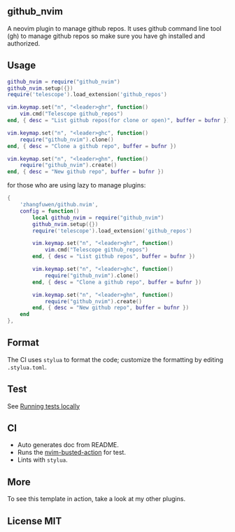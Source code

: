 ## github_nvim

A neovim plugin to manage github repos. It uses github command line tool (gh) to manage github repos 
so make sure you have gh installed and authorized.


## Usage

```lua
github_nvim = require("github_nvim")
github_nvim.setup({})
require('telescope').load_extension('github_repos')

vim.keymap.set("n", "<leader>ghr", function()
    vim.cmd("Telescope github_repos")
end, { desc = "List github repos(for clone or open)", buffer = bufnr })

vim.keymap.set("n", "<leader>ghc", function()
    require("github_nvim").clone()
end, { desc = "Clone a github repo", buffer = bufnr })

vim.keymap.set("n", "<leader>ghn", function()
    require("github_nvim").create()
end, { desc = "New github repo", buffer = bufnr })

```

for those who are using lazy to manage plugins:

```lua
{
    'zhangfuwen/github.nvim',
    config = function()
        local github_nvim = require("github_nvim")
        github_nvim.setup({})
        require('telescope').load_extension('github_repos')

        vim.keymap.set("n", "<leader>ghr", function()
            vim.cmd("Telescope github_repos")
        end, { desc = "List github repos", buffer = bufnr })

        vim.keymap.set("n", "<leader>ghc", function()
            require("github_nvim").clone()
        end, { desc = "Clone a github repo", buffer = bufnr })

        vim.keymap.set("n", "<leader>ghn", function()
            require("github_nvim").create()
        end, { desc = "New github repo", buffer = bufnr })
    end
},

```

## Format

The CI uses `stylua` to format the code; customize the formatting by editing `.stylua.toml`.

## Test

See [Running tests locally](https://github.com/nvim-neorocks/nvim-busted-action?tab=readme-ov-file#running-tests-locally)

## CI

- Auto generates doc from README.
- Runs the [nvim-busted-action](https://github.com/nvim-neorocks/nvim-busted-action) for test.
- Lints with `stylua`.

## More

To see this template in action, take a look at my other plugins.

## License MIT
